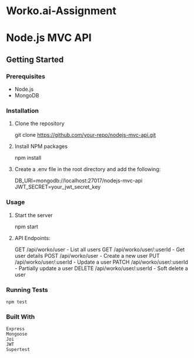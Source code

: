 # Worko.ai-Assignment
 
# Node.js MVC API

## Getting Started

### Prerequisites

- Node.js
- MongoDB

### Installation

1. Clone the repository
   
    git clone https://github.com/your-repo/nodejs-mvc-api.git

2. Install NPM packages

    npm install

3. Create a .env file in the root directory and add the following:

    DB_URI=mongodb://localhost:27017/nodejs-mvc-api
    JWT_SECRET=your_jwt_secret_key


### Usage
1. Start the server

    npm start

2. API Endpoints:

    GET /api/worko/user - List all users
    GET /api/worko/user/:userId - Get user details
    POST /api/worko/user - Create a new user
    PUT /api/worko/user/:userId - Update a user
    PATCH /api/worko/user/:userId - Partially update a user
    DELETE /api/worko/user/:userId - Soft delete a user

### Running Tests

    npm test

### Built With
    Express
    Mongoose
    Joi
    JWT
    Supertest
